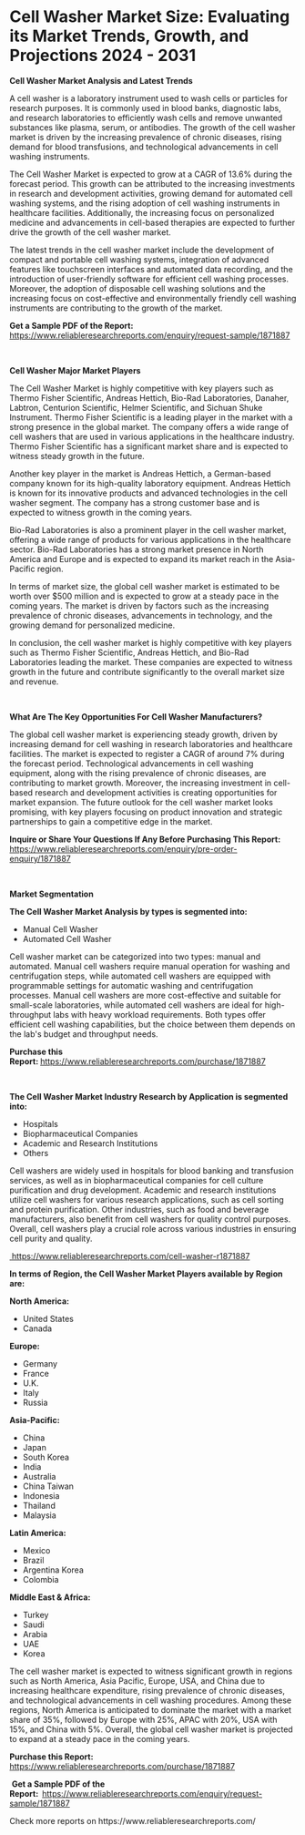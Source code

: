 <p><h1>Cell Washer Market Size: Evaluating its Market Trends, Growth, and Projections 2024 - 2031</h1></p><p><strong>Cell Washer Market Analysis and Latest Trends</strong></p>
<p><p>A cell washer is a laboratory instrument used to wash cells or particles for research purposes. It is commonly used in blood banks, diagnostic labs, and research laboratories to efficiently wash cells and remove unwanted substances like plasma, serum, or antibodies. The growth of the cell washer market is driven by the increasing prevalence of chronic diseases, rising demand for blood transfusions, and technological advancements in cell washing instruments.</p><p>The Cell Washer Market is expected to grow at a CAGR of 13.6% during the forecast period. This growth can be attributed to the increasing investments in research and development activities, growing demand for automated cell washing systems, and the rising adoption of cell washing instruments in healthcare facilities. Additionally, the increasing focus on personalized medicine and advancements in cell-based therapies are expected to further drive the growth of the cell washer market.</p><p>The latest trends in the cell washer market include the development of compact and portable cell washing systems, integration of advanced features like touchscreen interfaces and automated data recording, and the introduction of user-friendly software for efficient cell washing processes. Moreover, the adoption of disposable cell washing solutions and the increasing focus on cost-effective and environmentally friendly cell washing instruments are contributing to the growth of the market.</p></p>
<p><strong>Get a Sample PDF of the Report:&nbsp;</strong> <a href="https://www.reliableresearchreports.com/enquiry/request-sample/1871887">https://www.reliableresearchreports.com/enquiry/request-sample/1871887</a></p>
<p>&nbsp;</p>
<p><strong>Cell Washer Major Market Players</strong></p>
<p><p>The Cell Washer Market is highly competitive with key players such as Thermo Fisher Scientific, Andreas Hettich, Bio-Rad Laboratories, Danaher, Labtron, Centurion Scientific, Helmer Scientific, and Sichuan Shuke Instrument. Thermo Fisher Scientific is a leading player in the market with a strong presence in the global market. The company offers a wide range of cell washers that are used in various applications in the healthcare industry. Thermo Fisher Scientific has a significant market share and is expected to witness steady growth in the future.</p><p>Another key player in the market is Andreas Hettich, a German-based company known for its high-quality laboratory equipment. Andreas Hettich is known for its innovative products and advanced technologies in the cell washer segment. The company has a strong customer base and is expected to witness growth in the coming years.</p><p>Bio-Rad Laboratories is also a prominent player in the cell washer market, offering a wide range of products for various applications in the healthcare sector. Bio-Rad Laboratories has a strong market presence in North America and Europe and is expected to expand its market reach in the Asia-Pacific region.</p><p>In terms of market size, the global cell washer market is estimated to be worth over $500 million and is expected to grow at a steady pace in the coming years. The market is driven by factors such as the increasing prevalence of chronic diseases, advancements in technology, and the growing demand for personalized medicine.</p><p>In conclusion, the cell washer market is highly competitive with key players such as Thermo Fisher Scientific, Andreas Hettich, and Bio-Rad Laboratories leading the market. These companies are expected to witness growth in the future and contribute significantly to the overall market size and revenue.</p></p>
<p>&nbsp;</p>
<p><strong>What Are The Key Opportunities For Cell Washer Manufacturers?</strong></p>
<p><p>The global cell washer market is experiencing steady growth, driven by increasing demand for cell washing in research laboratories and healthcare facilities. The market is expected to register a CAGR of around 7% during the forecast period. Technological advancements in cell washing equipment, along with the rising prevalence of chronic diseases, are contributing to market growth. Moreover, the increasing investment in cell-based research and development activities is creating opportunities for market expansion. The future outlook for the cell washer market looks promising, with key players focusing on product innovation and strategic partnerships to gain a competitive edge in the market.</p></p>
<p><strong>Inquire or Share Your Questions If Any Before Purchasing This Report:</strong> <a href="https://www.reliableresearchreports.com/enquiry/pre-order-enquiry/1871887">https://www.reliableresearchreports.com/enquiry/pre-order-enquiry/1871887</a></p>
<p>&nbsp;</p>
<p><strong>Market Segmentation</strong></p>
<p><strong>The Cell Washer Market Analysis by types is segmented into:</strong></p>
<p><ul><li>Manual Cell Washer</li><li>Automated Cell Washer</li></ul></p>
<p><p>Cell washer market can be categorized into two types: manual and automated. Manual cell washers require manual operation for washing and centrifugation steps, while automated cell washers are equipped with programmable settings for automatic washing and centrifugation processes. Manual cell washers are more cost-effective and suitable for small-scale laboratories, while automated cell washers are ideal for high-throughput labs with heavy workload requirements. Both types offer efficient cell washing capabilities, but the choice between them depends on the lab's budget and throughput needs.</p></p>
<p><strong>Purchase this Report:&nbsp;</strong><a href="https://www.reliableresearchreports.com/purchase/1871887">https://www.reliableresearchreports.com/purchase/1871887</a></p>
<p>&nbsp;</p>
<p><strong>The Cell Washer Market Industry Research by Application is segmented into:</strong></p>
<p><ul><li>Hospitals</li><li>Biopharmaceutical Companies</li><li>Academic and Research Institutions</li><li>Others</li></ul></p>
<p><p>Cell washers are widely used in hospitals for blood banking and transfusion services, as well as in biopharmaceutical companies for cell culture purification and drug development. Academic and research institutions utilize cell washers for various research applications, such as cell sorting and protein purification. Other industries, such as food and beverage manufacturers, also benefit from cell washers for quality control purposes. Overall, cell washers play a crucial role across various industries in ensuring cell purity and quality.</p></p>
<p><a href="https://www.reliableresearchreports.com/cell-washer-r1871887">&nbsp;https://www.reliableresearchreports.com/cell-washer-r1871887</a></p>
<p><strong>In terms of Region, the Cell Washer Market Players available by Region are:</strong></p>
<p>
    <p> <strong> North America: </strong>
        <ul>
            <li>United States</li>
            <li>Canada</li>
        </ul>
        </p> 
    <p> <strong> Europe: </strong>
        <ul>
            <li>Germany</li>
            <li>France</li>
            <li>U.K.</li>
            <li>Italy</li>
            <li>Russia</li>
        </ul>
        </p> 
    <p> <strong> Asia-Pacific: </strong>
        <ul>
            <li>China</li>
            <li>Japan</li>
            <li>South Korea</li>
            <li>India</li>
            <li>Australia</li>
            <li>China Taiwan</li>
            <li>Indonesia</li>
            <li>Thailand</li>
            <li>Malaysia</li>
        </ul>
        </p> 
    <p> <strong> Latin America: </strong>
        <ul>
            <li>Mexico</li>
            <li>Brazil</li>
            <li>Argentina Korea</li>
            <li>Colombia</li>
        </ul>
        </p> 
    <p> <strong> Middle East & Africa: </strong>
        <ul>
            <li>Turkey</li>
            <li>Saudi</li>
            <li>Arabia</li>
            <li>UAE</li>
            <li>Korea</li>
        </ul>
    </p>
    </p>
<p><p>The cell washer market is expected to witness significant growth in regions such as North America, Asia Pacific, Europe, USA, and China due to increasing healthcare expenditure, rising prevalence of chronic diseases, and technological advancements in cell washing procedures. Among these regions, North America is anticipated to dominate the market with a market share of 35%, followed by Europe with 25%, APAC with 20%, USA with 15%, and China with 5%. Overall, the global cell washer market is projected to expand at a steady pace in the coming years.</p></p>
<p><strong>Purchase this Report: </strong><a href="https://www.reliableresearchreports.com/purchase/1871887">https://www.reliableresearchreports.com/purchase/1871887</a></p>
<p>&nbsp;<strong>Get a Sample PDF of the Report:&nbsp;&nbsp;</strong><a href="https://www.reliableresearchreports.com/enquiry/request-sample/1871887">https://www.reliableresearchreports.com/enquiry/request-sample/1871887</a></p>
<p><strong></strong></p>
<p>Check more reports on https://www.reliableresearchreports.com/</p>